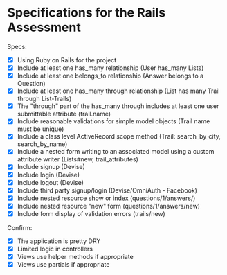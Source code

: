 # Specifications for the Rails Assessment

Specs:
- [x] Using Ruby on Rails for the project
- [X] Include at least one has_many relationship (User has_many Lists)
- [x] Include at least one belongs_to relationship (Answer belongs to a Question)
- [x] Include at least one has_many through relationship (List has many Trail through List-Trails)
- [x] The "through" part of the has_many through includes at least one user submittable attribute (trail.name)
- [x] Include reasonable validations for simple model objects (Trail name must be unique)
- [x] Include a class level ActiveRecord scope method (Trail: search_by_city, search_by_name)
- [x] Include a nested form writing to an associated model using a custom attribute writer (Lists#new, trail_attributes)
- [x] Include signup (Devise)
- [x] Include login (Devise)
- [x] Include logout (Devise)
- [x] Include third party signup/login (Devise/OmniAuth - Facebook)
- [x] Include nested resource show or index (questions/1/answers/)
- [x] Include nested resource "new" form (questions/1/answers/new)
- [x] Include form display of validation errors (trails/new)

Confirm:
- [x] The application is pretty DRY
- [x] Limited logic in controllers
- [x] Views use helper methods if appropriate
- [x] Views use partials if appropriate
